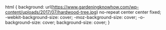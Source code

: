html { 
  background: url(https://www.gardeningknowhow.com/wp-content/uploads/2017/07/hardwood-tree.jpg) no-repeat center center fixed; 
  -webkit-background-size: cover;
  -moz-background-size: cover;
  -o-background-size: cover;
  background-size: cover;
}
